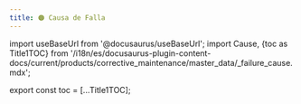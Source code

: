 ```yaml
---
title: 🟠 Causa de Falla
---
```


import useBaseUrl from '@docusaurus/useBaseUrl'; 
import Cause, {toc as Title1TOC} from '/i18n/es/docusaurus-plugin-content-docs/current/products/corrective_maintenance/master_data/_failure_cause.mdx'; 

<Cause/>


export const toc = [...Title1TOC];